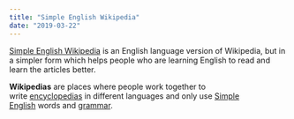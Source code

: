 ```yaml
---
title: "Simple English Wikipedia"
date: "2019-03-22"
---
```


[Simple English Wikipedia] is an English language version of Wikipedia, but in a simpler form which helps people who are learning English to read and learn the articles better.

[Simple English Wikipedia]: http://simple.wikipedia.com 


**Wikipedias** are places where people work together to write [encyclopedias](https://simple.wikipedia.org/wiki/Encyclopedia) in different languages and only use [Simple English](https://simple.wikipedia.org/wiki/Wikipedia:Simple_English_Wikipedia#Simple_English) words and [grammar](https://simple.wikipedia.org/wiki/Grammar).
